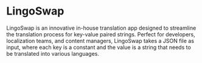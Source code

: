 # LingoSwap
LingoSwap is an innovative in-house translation app designed to streamline the translation process for key-value paired strings. Perfect for developers, localization teams, and content managers, LingoSwap takes a JSON file as input, where each key is a constant and the value is a string that needs to be translated into various languages.
